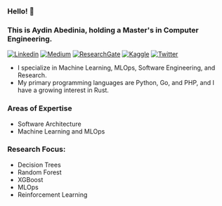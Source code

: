 ### Hello! 👋
### This is Aydin Abedinia, holding a Master's in Computer Engineering.

[![Linkedin](https://img.shields.io/badge/-LinkedIn-blue?style=flat&logo=Linkedin&logoColor=white)](https://www.linkedin.com/in/aydin-abedinia-96b2276b/)
[![Medium](https://img.shields.io/badge/-Medium-black?style=flat&logo=Medium&logoColor=white)](https://medium.com/@abedinia.aydin)
[![ResearchGate](https://img.shields.io/badge/-ResearchGate-blue?style=flat&logo=ResearchGate&logoColor=white)](https://www.researchgate.net/profile/Aydin_Abedinia2)
[![Kaggle](https://img.shields.io/badge/-Kaggle-20BEFF?style=flat&logo=Kaggle&logoColor=white)](https://www.kaggle.com/abedinia)
[![Twitter](https://img.shields.io/badge/-Twitter-blue?style=flat&logo=Twitter&logoColor=white)](https://twitter.com/abedinia_aydin)

- I specialize in Machine Learning, MLOps, Software Engineering, and Research.
- My primary programming languages are Python, Go, and PHP, and I have a growing interest in Rust.

### Areas of Expertise

- Software Architecture
- Machine Learning and MLOps

### Research Focus:

- Decision Trees
- Random Forest
- XGBoost
- MLOps
- Reinforcement Learning
